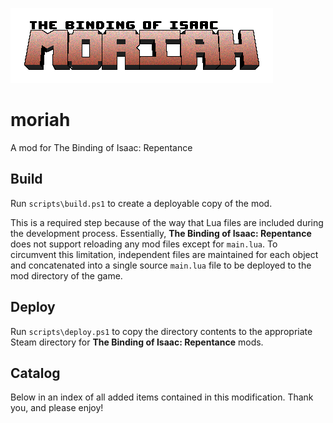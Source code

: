 ![Moriah](/docs/BoIR.Moriah.Title.png "Moriah")

moriah
======
A mod for The Binding of Isaac: Repentance

Build
------
Run `scripts\build.ps1` to create a deployable copy of the mod.

This is a required step because of the way that Lua files are included during the development process.  Essentially,
**The Binding of Isaac: Repentance** does not support reloading any mod files except for `main.lua`. To circumvent this
limitation, independent files are maintained for each object and concatenated into a single source `main.lua` file to be
deployed to the mod directory of the game.

Deploy
------
Run `scripts\deploy.ps1` to copy the directory contents to the appropriate Steam directory for **The Binding of Isaac: Repentance** mods.

Catalog
------
Below in an index of all added items contained in this modification.  Thank you, and please enjoy!

